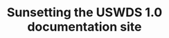 ---
title: Sunsetting the USWDS 1.0 documentation site
category: Product updates
tags:
 - Product updates
excerpt: It's been over five years since we launched USWDS 2.0 and moved on from USWDS v1. We archived the USWDS v1 documentation site a few years back, and at the end of 2024 we'll be taking it offline. Content will likely still be available via archive.org.
url: none
---
